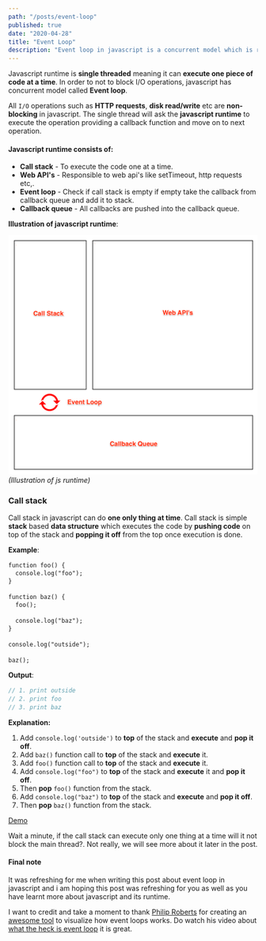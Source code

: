 ```yaml
---
path: "/posts/event-loop"
published: true
date: "2020-04-28"
title: "Event Loop"
description: "Event loop in javascript is a concurrent model which is responsible for executing the code."
---
```


Javascript runtime is **single threaded** meaning it can **execute one piece of code at a time**. In order to not to block I/O operations, javascript has concurrent model called **Event loop**.

All `I/O` operations such as **HTTP requests**, **disk read/write** etc are **non-blocking** in javascript. The single thread will ask the **javascript runtime** to execute the operation providing a callback function and move on to next operation.

#### Javascript runtime consists of:

- **Call stack** - To execute the code one at a time.
- **Web API's** - Responsible to web api's like setTimeout, http requests etc,.
- **Event loop** - Check if call stack is empty if empty take the callback from callback queue and add it to stack.
- **Callback queue** - All callbacks are pushed into the callback queue.

**Illustration of javascript runtime**:

<img src="./event-loop.png" alt="Javascript runtime illustration" />
<i class="image__illustration">(Illustration of js runtime)</i>

### Call stack

Call stack in javascript can do **one only thing at time**. Call stack is simple **stack** based **data structure** which executes the code by **pushing code** on top of the stack and **popping it off** from the top once execution is done.

**Example**:

```js{numberLines: true}{2,6,8,11,13}
function foo() {
  console.log("foo");
}

function baz() {
  foo();

  console.log("baz");
}

console.log("outside");

baz();
```

**Output**:

```js
// 1. print outside
// 2. print foo
// 3. print baz
```

**Explanation:**

1. Add `console.log('outside')` to **top** of the stack and **execute** and **pop it off**.
1. Add `baz()` function call to **top** of the stack and **execute** it.
1. Add `foo()` function call to **top** of the stack and **execute** it.
1. Add `console.log("foo")` to **top** of the stack and **execute** it and **pop it off**.
1. Then **pop** `foo()` function from the stack.
1. Add `console.log("baz")` to **top** of the stack and **execute** and **pop it off**.
1. Then **pop** `baz()` function from the stack.

[Demo](http://latentflip.com/loupe/?code=ZnVuY3Rpb24gZm9vKCkgewogIHNldFRpbWVvdXQoZnVuY3Rpb24gdGltZW91dENhbGxiYWNrKCkgewogICAgY29uc29sZS5sb2coImZvbyIpOwogIH0sIDEwMDApOwp9CgpmdW5jdGlvbiBiYXooKSB7CiAgZm9vKCk7CiAgY29uc29sZS5sb2coImJheiIpOwp9Cgpjb25zb2xlLmxvZygib3V0c2lkZSIpOwoKYmF6KCk7!!!PGJ1dHRvbj5DbGljayBtZSE8L2J1dHRvbj4%3D)

Wait a minute, if the call stack can execute only one thing at a time will it not block the main thread?. Not really, we will see more about it later in the post.

#### Final note

It was refreshing for me when writing this post about event loop in javascript and i am hoping this post was refreshing for you as well as you have learnt more about javascript and its runtime.

I want to credit and take a moment to thank [Philip Roberts]() for creating an [awesome tool](http://latentflip.com/loupe) to visualize how event loops works. Do watch his video about [what the heck is event loop](https://www.youtube.com/watch?v=8aGhZQkoFbQ) it is great.
